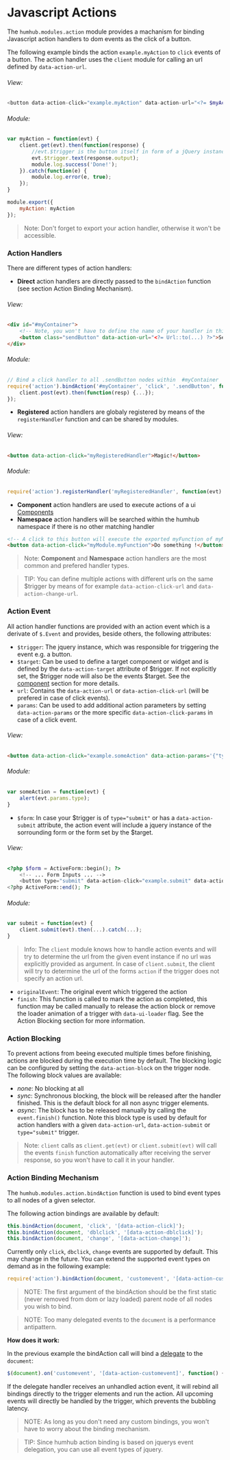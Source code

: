 Javascript Actions
=======

The `humhub.modules.action` module provides a machanism for binding Javascript action handlers to dom events as the click of a button.

The following example binds the action `example.myAction` to `click` events of a button.
The action handler uses the `client` module for calling an url defined by `data-action-url`. 

###### View:

```php
<button data-action-click="example.myAction" data-action-url="<?= $myActionUrl ?>">Call my action!</button>
```

###### Module:

```javascript
var myAction = function(evt) {
    client.get(evt).then(function(response) {
        //evt.$trigger is the button itself in form of a jQuery instance
        evt.$trigger.text(response.output);
        module.log.success('Done!');
    }).catch(function(e) {
        module.log.error(e, true);
    });
}

module.export({
    myAction: myAction
});
```

> Note: Don't forget to export your action handler, otherwise it won't be accessible.

### Action Handlers

There are different types of action handlers:

- **Direct** action handlers are directly passed to the `bindAction` function (see section Action Binding Mechanism).

###### View:
```html
<div id="#myContainer">
    <!-- Note, you won't have to define the name of your handler in this case -->
    <button class="sendButton" data-action-url="<?= Url::to(...) ?>">Send</button>
</div>
```

###### Module:
```javascript
// Bind a click handler to all .sendButton nodes within  #myContainer
require('action').bindAction('#myContainer', 'click', '.sendButton', function(evt) {
    client.post(evt).then(function(resp) {...});
});
```
- **Registered** action handlers are globaly registered by means of the `registerHandler` function and can be shared by modules.

###### View:
```html
<button data-action-click="myRegisteredHandler">Magic!</button>
```

###### Module:
```javascript
require('action').registerHandler('myRegisteredHandler', function(evt) {/*...*/});
```
- **Component** action handlers are used to execute actions of a ui  [Components](javascript-components.md)
- **Namespace** action handlers will be searched within the humhub namespace if there is no other matching handler

```html
<!-- A click to this button will execute the exported myFunction of myModule -->
<button data-action-click="myModule.myFunction">Do something !</button>
```

> Note: **Component** and **Namespace** action handlers are the most common and prefered handler types.

> TIP: You can define multiple actions with different urls on the same $trigger by means of for example `data-action-click-url` and `data-action-change-url`.

### Action Event

All action handler functions are provided with an action event which is a derivate of `$.Event` and provides, beside others, the following attributes:

- `$trigger`: The jquery instance, which was responsible for triggering the event e.g. a button.
- `$target`: Can be used to define a target component or widget and is defined by the `data-action-target` attribute of $trigger. If not explicitly set, the $trigger node will also be the events $target. See the [component](javascript-components.md) section for more details. 
- `url`: Contains the `data-action-url` or `data-action-click-url` (will be prefered in case of click events).
- `params`: Can be used to add additional action parameters by setting `data-action-params` or the more specific `data-action-click-params` in case of a click event.

###### View:
```html
<button data-action-click="example.someAction" data-action-params='{"type":"example"}'>Call Action!</button>
```

###### Module:
```javascript
var someAction = function(evt) {
    alert(evt.params.type);
}
```
- `$form`: In case your $trigger is of `type="submit"` or has a `data-action-submit` attribute, the action event will include a jquery instance of the sorrounding form or the form set by the $target.

###### View:
```php
<?php $form = ActiveForm::begin(); ?>
    <!-- ... Form Inputs ... -->
    <button type="submit" data-action-click="example.submit" data-action-url="<?= $url ?>">Submit</button>
<?php ActiveForm::end(); ?>
```

###### Module:
```javascript
var submit = function(evt) {
    client.submit(evt).then(...).catch(...);
}
```
> Info: The `client` module knows how to handle action events and will try to determine the url from the given event instance if no url was explicitly provided as argument. In case of `client.submit`, the client will try to determine the url of the forms `action` if the trigger does not specify an action url.

 - `originalEvent`: The original event which triggered the action
 - `finish`: This function is called to mark the action as completed, this function may be called manually to release the action block or remove the loader animation of a trigger with `data-ui-loader` flag. See the Action Blocking section for more information.

### Action Blocking

To prevent actions from beeing executed multiple times before finishing, actions are blocked during the execution time by default. The blocking logic can be configured by setting the `data-action-block` on the trigger node. The following block values are available:

- *none*: No blocking at all
- *sync*: Synchronous blocking, the block will be released after the handler finished. This is the default block for all non async trigger elements.
- *async*: The block has to be released manually by calling the `event.finish()` function. Note this block type is  used by default for action handlers with a given `data-action-url`, `data-action-submit` or `type="submit"` trigger.

> Note: `client` calls as `client.get(evt)` or `client.submit(evt)` will call the events `finish` function automatically after receiving the server response, so you won't have to call it in your handler.

### Action Binding Mechanism

The `humhub.modules.action.bindAction` function is used to bind event types to all nodes of a given selector. 

The following action bindings are available by default:

```javascript
this.bindAction(document, 'click', '[data-action-click]');
this.bindAction(document, 'dblclick', '[data-action-dblclick]');
this.bindAction(document, 'change', '[data-action-change]');
```

Currently only `click`, `dbclick`, `change` events are supported by default. This may change in the future.
You can extend the supported event types on demand as in the following example:

```javascript
require('action').bindAction(document, 'customevent', '[data-action-customevent]');
```
> NOTE: The first argument of the bindAction should be the first static (never removed from dom or lazy loaded) parent node of all nodes you wish to bind. 

> NOTE: Too many delegated events to the `document` is a performance antipattern.

**How does it work:**

In the previous example the bindAction call will bind a [delegate](https://learn.jquery.com/events/event-delegation/) to the `document`: 
```javascript
$(document).on('customevent', '[data-action-customevent]', function() {...});
```
If the delegate handler receives an unhandled action event, it will rebind all bindings directly to the trigger elements and run the action.
All upcoming events will directly be handled by the trigger, which prevents the bubbling latency.

> NOTE: As long as you don't need any custom bindings, you won't have to worry about the binding mechanism.

> TIP: Since humhub action binding is based on jquerys event delegation, you can use all event types of jquery.